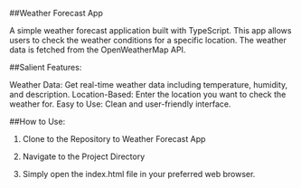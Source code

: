 ##Weather Forecast App

A simple weather forecast application built with TypeScript. 
This app allows users to check the weather conditions for a 
specific location. The weather data is fetched from the OpenWeatherMap API.

##Salient Features:

Weather Data: Get real-time weather data including temperature, humidity, and description.
Location-Based: Enter the location you want to check the weather for.
Easy to Use: Clean and user-friendly interface.

##How to Use:

1. Clone to the Repository to Weather Forecast App

2. Navigate to the Project Directory

3. Simply open the index.html file in your preferred web browser.



